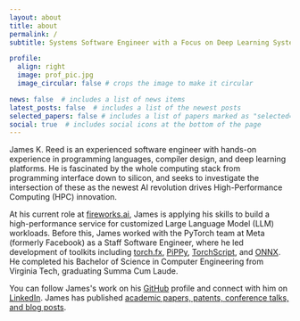 ```yaml
---
layout: about
title: about
permalink: /
subtitle: Systems Software Engineer with a Focus on Deep Learning Systems

profile:
  align: right
  image: prof_pic.jpg
  image_circular: false # crops the image to make it circular

news: false  # includes a list of news items
latest_posts: false  # includes a list of the newest posts
selected_papers: false # includes a list of papers marked as "selected={true}"
social: true  # includes social icons at the bottom of the page
---
```


James K. Reed is an experienced software engineer with hands-on experience in programming languages, compiler design, and deep learning platforms. He is fascinated by the whole computing stack from programming interface down to silicon, and seeks to investigate the intersection of these as the newest AI revolution drives High-Performance Computing (HPC) innovation.


At his current role at [fireworks.ai](fireworks.ai), James is applying his skills to build a high-performance service for customized Large Language Model (LLM) workloads. Before this, James worked with the PyTorch team at Meta (formerly Facebook) as a Staff Software Engineer, where he led development of toolkits including [torch.fx](https://arxiv.org/abs/2112.08429), [PiPPy](https://github.com/pytorch/PiPPy), [TorchScript](https://pytorch.org/docs/stable/jit.html), and [ONNX](https://onnx.ai/). He completed his Bachelor of Science in Computer Engineering from Virginia Tech, graduating Summa Cum Laude.

You can follow James's work on his [GitHub](https://github.com/jamesr66a/) profile and connect with him on [LinkedIn](https://www.linkedin.com/in/jamesr66a/). James has published [academic papers, patents, conference talks, and blog posts](/publications).
